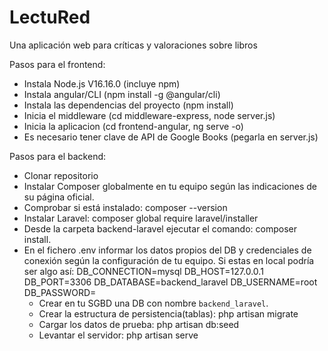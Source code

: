 # LectuRed
Una aplicación web para críticas y valoraciones sobre libros

Pasos para el frontend:
- Instala Node.js V16.16.0 (incluye npm)
- Instala angular/CLI  (npm install -g @angular/cli)
- Instala las dependencias del proyecto (npm install)
- Inicia el middleware (cd middleware-express, node server.js)
- Inicia la aplicacion (cd frontend-angular, ng serve -o)
- Es necesario tener clave de API de Google Books (pegarla en server.js)

Pasos para el backend:

 - Clonar repositorio
 - Instalar Composer globalmente en tu equipo según las indicaciones de su página oficial.
 - Comprobar si está instalado: composer --version
 - Instalar Laravel: composer global require laravel/installer
 - Desde la carpeta backend-laravel ejecutar el comando: composer install.
 - En el fichero .env informar los datos propios del DB y credenciales de conexión según la configuración de tu equipo.
   Si estas en local podría ser algo así:
          DB_CONNECTION=mysql
          DB_HOST=127.0.0.1
          DB_PORT=3306
          DB_DATABASE=backend_laravel
          DB_USERNAME=root
          DB_PASSWORD=
   - Crear en tu SGBD una DB con nombre `backend_laravel`.
   - Crear la estructura de persistencia(tablas): php artisan migrate
   - Cargar los datos de prueba: php artisan db:seed 
   - Levantar el servidor: php artisan serve
 
